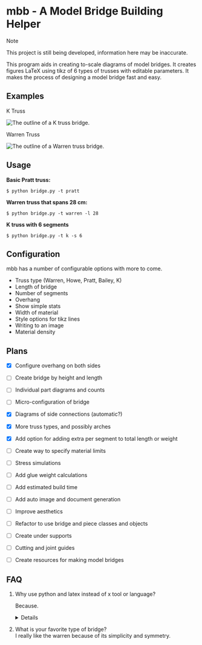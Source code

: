# mbb - A Model Bridge Building Helper

> [!NOTE]
> This project is still being developed, information here may be inaccurate.

This program aids in creating to-scale diagrams of model bridges. It creates figures LaTeX using tikz of 6 types of trusses with editable parameters. It makes the process of designing a model bridge fast and easy.


## Examples

K Truss

<picture>
  <source media="(prefers-color-scheme: dark)" srcset="docs/dmktruss.svg">
  <source media="(prefers-color-scheme: light)" srcset="docs/lmktruss.svg">
<img alt="The outline of a K truss bridge." src="">
</picture>

Warren Truss

<picture>
  <source media="(prefers-color-scheme: dark)" srcset="docs/dmwarrentruss.svg">
  <source media="(prefers-color-scheme: light)" srcset="docs/lmwarrentruss.svg">
   <img alt="The outline of a Warren truss bridge." src="">
</picture>


## Usage

**Basic Pratt truss:**

```shell
$ python bridge.py -t pratt
```

**Warren truss that spans 28 cm:**

```shell
$ python bridge.py -t warren -l 28
```

**K truss with 6 segments**

```shell
$ python bridge.py -t k -s 6 
```


## Configuration

mbb has a number of configurable options with more to come.

- Truss type (Warren, Howe, Pratt, Bailey, K)
- Length of bridge
- Number of segments
- Overhang
- Show simple stats
- Width of material
- Style options for tikz lines
- Writing to an image
- Material density

## Plans

- [x] Configure overhang on both sides
- [ ] Create bridge by height and length
- [ ] Individual part diagrams and counts
- [ ] Micro-configuration of bridge
- [x] Diagrams of side connections (automatic?)
- [x] More truss types, and possibly arches
- [x] Add option for adding extra per segment to total length or weight
- [ ] Create way to specify material limits
- [ ] Stress simulations
- [ ] Add glue weight calculations
- [ ] Add estimated build time
- [ ] Add auto image and document generation
- [ ] Improve aesthetics 
- [ ] Refactor to use bridge and piece classes and objects
- [ ] Create under supports
- [ ] Cutting and joint guides
- [ ] Create resources for making model bridges


## FAQ

1. Why use python and latex instead of x tool or language?
    
    Because. <details>I am familiar with python and LaTeX and they work well for my goals currently. Being able to create and print scale diagrams relies on the great typesetting LaTeX offers. If a better way comes up though I my consider porting the project.</details>
2. What is your favorite type of bridge? <br/>
    I really like the warren because of its simplicity and symmetry.

